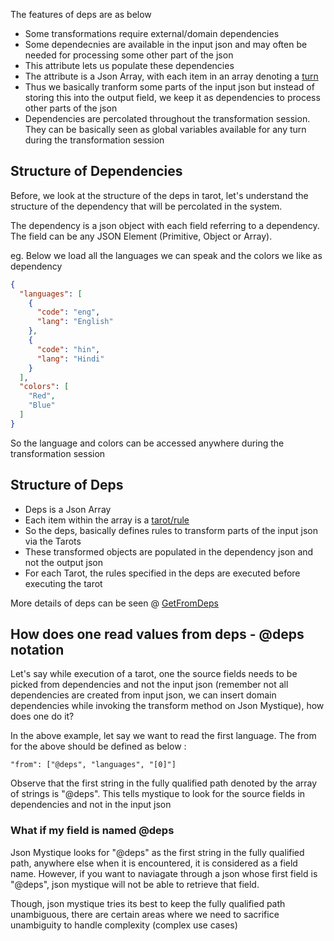The features of deps are as below

* Some transformations require external/domain dependencies
* Some dependecnies are available in the input json and may often be needed for processing some other part of the json
* This attribute lets us populate these dependencies
* The attribute is a Json Array, with each item in an array denoting a [turn](https://github.com/balajeetm/json-mystique/wiki/Attribute-Turn)
* Thus we basically tranform some parts of the input json but instead of storing this into the output field, we keep it as dependencies to process other parts of the json
* Dependencies are percolated throughout the transformation session. They can be basically seen as global variables available for any turn during the transformation session

## Structure of Dependencies

Before, we look at the structure of the deps in tarot, let's understand the structure of the dependency that will be percolated in the system.

The dependency is a json object with each field referring to a dependency. The field can be any JSON Element (Primitive, Object or Array).

eg. Below we load all the languages we can speak and the colors we like as dependency

```json
{
  "languages": [
    {
      "code": "eng",
      "lang": "English"
    },
    {
      "code": "hin",
      "lang": "Hindi"
    }
  ],
  "colors": [
    "Red",
    "Blue"
  ]
}
```

So the language and colors can be accessed anywhere during the transformation session


## Structure of Deps

* Deps is a Json Array
* Each item within the array is a [tarot/rule](https://github.com/balajeetm/json-mystique/wiki#the-rulesettarot-structure)
* So the deps, basically defines rules to transform parts of the input json via the Tarots
* These transformed objects are populated in the dependency json and not the output json
* For each Tarot, the rules specified in the deps are executed before executing the tarot

More details of deps can be seen @ [GetFromDeps]("TODO")

## How does one read values from deps - @deps notation

Let's say while execution of a tarot, one the source fields needs to be picked from dependencies and not the input json (remember not all dependencies are created from input json, we can insert domain dependencies while invoking the transform method on Json Mystique), how does one do it?

In the above example, let say we want to read the first language. The from for the above should be defined as below :

`"from": ["@deps", "languages", "[0]"]`

Observe that the first string in the fully qualified path denoted by the array of strings is "@deps". This tells mystique to look for the source fields in dependencies and not in the input json

### What if my field is named @deps

Json Mystique looks for "@deps" as the first string in the fully qualified path, anywhere else when it is encountered, it is considered as a field name.
However, if you want to naviagate through a json whose first field is "@deps", json mystique will not be able to retrieve that field.

Though, json mystique tries its best to keep the fully qualified path unambiguous, there are certain areas where we need to sacrifice unambiguity to handle complexity (complex use cases)
